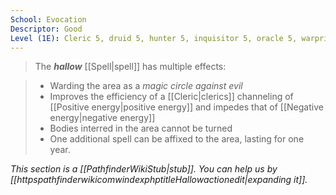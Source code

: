 ```yaml
---
School: Evocation
Descriptor: Good
Level (1E): Cleric 5, druid 5, hunter 5, inquisitor 5, oracle 5, warpriest 5
---
```


> The ***hallow*** [[Spell|spell]] has multiple effects:

> - Warding the area as a *magic circle against evil*
> - Improves the efficiency of a [[Cleric|clerics]] channeling of [[Positive energy|positive energy]] and impedes that of [[Negative energy|negative energy]]
> - Bodies interred in the area cannot be turned
> - One additional spell can be affixed to the area, lasting for one year.


*This section is a [[PathfinderWikiStub|stub]]. You can help us by [[httpspathfinderwikicomwindexphptitleHallowactionedit|expanding it]].*







